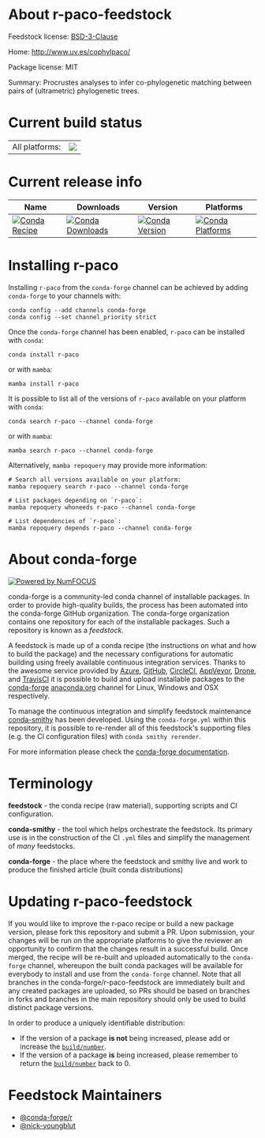 About r-paco-feedstock
======================

Feedstock license: [BSD-3-Clause](https://github.com/conda-forge/r-paco-feedstock/blob/main/LICENSE.txt)

Home: http://www.uv.es/cophylpaco/

Package license: MIT

Summary: Procrustes analyses to infer co-phylogenetic matching between pairs of (ultrametric) phylogenetic trees.

Current build status
====================


<table><tr><td>All platforms:</td>
    <td>
      <a href="https://dev.azure.com/conda-forge/feedstock-builds/_build/latest?definitionId=4621&branchName=main">
        <img src="https://dev.azure.com/conda-forge/feedstock-builds/_apis/build/status/r-paco-feedstock?branchName=main">
      </a>
    </td>
  </tr>
</table>

Current release info
====================

| Name | Downloads | Version | Platforms |
| --- | --- | --- | --- |
| [![Conda Recipe](https://img.shields.io/badge/recipe-r--paco-green.svg)](https://anaconda.org/conda-forge/r-paco) | [![Conda Downloads](https://img.shields.io/conda/dn/conda-forge/r-paco.svg)](https://anaconda.org/conda-forge/r-paco) | [![Conda Version](https://img.shields.io/conda/vn/conda-forge/r-paco.svg)](https://anaconda.org/conda-forge/r-paco) | [![Conda Platforms](https://img.shields.io/conda/pn/conda-forge/r-paco.svg)](https://anaconda.org/conda-forge/r-paco) |

Installing r-paco
=================

Installing `r-paco` from the `conda-forge` channel can be achieved by adding `conda-forge` to your channels with:

```
conda config --add channels conda-forge
conda config --set channel_priority strict
```

Once the `conda-forge` channel has been enabled, `r-paco` can be installed with `conda`:

```
conda install r-paco
```

or with `mamba`:

```
mamba install r-paco
```

It is possible to list all of the versions of `r-paco` available on your platform with `conda`:

```
conda search r-paco --channel conda-forge
```

or with `mamba`:

```
mamba search r-paco --channel conda-forge
```

Alternatively, `mamba repoquery` may provide more information:

```
# Search all versions available on your platform:
mamba repoquery search r-paco --channel conda-forge

# List packages depending on `r-paco`:
mamba repoquery whoneeds r-paco --channel conda-forge

# List dependencies of `r-paco`:
mamba repoquery depends r-paco --channel conda-forge
```


About conda-forge
=================

[![Powered by
NumFOCUS](https://img.shields.io/badge/powered%20by-NumFOCUS-orange.svg?style=flat&colorA=E1523D&colorB=007D8A)](https://numfocus.org)

conda-forge is a community-led conda channel of installable packages.
In order to provide high-quality builds, the process has been automated into the
conda-forge GitHub organization. The conda-forge organization contains one repository
for each of the installable packages. Such a repository is known as a *feedstock*.

A feedstock is made up of a conda recipe (the instructions on what and how to build
the package) and the necessary configurations for automatic building using freely
available continuous integration services. Thanks to the awesome service provided by
[Azure](https://azure.microsoft.com/en-us/services/devops/), [GitHub](https://github.com/),
[CircleCI](https://circleci.com/), [AppVeyor](https://www.appveyor.com/),
[Drone](https://cloud.drone.io/welcome), and [TravisCI](https://travis-ci.com/)
it is possible to build and upload installable packages to the
[conda-forge](https://anaconda.org/conda-forge) [anaconda.org](https://anaconda.org/)
channel for Linux, Windows and OSX respectively.

To manage the continuous integration and simplify feedstock maintenance
[conda-smithy](https://github.com/conda-forge/conda-smithy) has been developed.
Using the ``conda-forge.yml`` within this repository, it is possible to re-render all of
this feedstock's supporting files (e.g. the CI configuration files) with ``conda smithy rerender``.

For more information please check the [conda-forge documentation](https://conda-forge.org/docs/).

Terminology
===========

**feedstock** - the conda recipe (raw material), supporting scripts and CI configuration.

**conda-smithy** - the tool which helps orchestrate the feedstock.
                   Its primary use is in the construction of the CI ``.yml`` files
                   and simplify the management of *many* feedstocks.

**conda-forge** - the place where the feedstock and smithy live and work to
                  produce the finished article (built conda distributions)


Updating r-paco-feedstock
=========================

If you would like to improve the r-paco recipe or build a new
package version, please fork this repository and submit a PR. Upon submission,
your changes will be run on the appropriate platforms to give the reviewer an
opportunity to confirm that the changes result in a successful build. Once
merged, the recipe will be re-built and uploaded automatically to the
`conda-forge` channel, whereupon the built conda packages will be available for
everybody to install and use from the `conda-forge` channel.
Note that all branches in the conda-forge/r-paco-feedstock are
immediately built and any created packages are uploaded, so PRs should be based
on branches in forks and branches in the main repository should only be used to
build distinct package versions.

In order to produce a uniquely identifiable distribution:
 * If the version of a package **is not** being increased, please add or increase
   the [``build/number``](https://docs.conda.io/projects/conda-build/en/latest/resources/define-metadata.html#build-number-and-string).
 * If the version of a package **is** being increased, please remember to return
   the [``build/number``](https://docs.conda.io/projects/conda-build/en/latest/resources/define-metadata.html#build-number-and-string)
   back to 0.

Feedstock Maintainers
=====================

* [@conda-forge/r](https://github.com/conda-forge/r/)
* [@nick-youngblut](https://github.com/nick-youngblut/)

